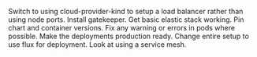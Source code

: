 Switch to using cloud-provider-kind to setup a load balancer rather than using node ports.
Install gatekeeper.
Get basic elastic stack working.
Pin chart and container versions.
Fix any warning or errors in pods where possible.
Make the deployments production ready.
Change entire setup to use flux for deployment.
Look at using a service mesh.
